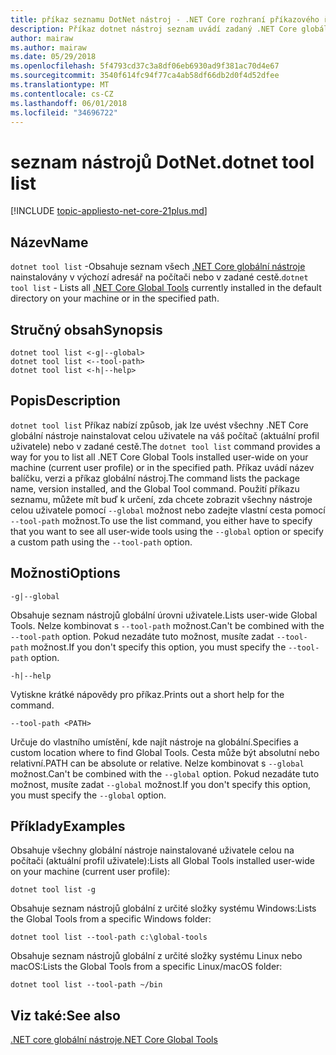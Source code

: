 ```yaml
---
title: příkaz seznamu DotNet nástroj - .NET Core rozhraní příkazového řádku
description: Příkaz dotnet nástroj seznam uvádí zadaný .NET Core globální nástroj z vašeho počítače.
author: mairaw
ms.author: mairaw
ms.date: 05/29/2018
ms.openlocfilehash: 5f4793cd37c3a8df06eb6930ad9f381ac70d4e67
ms.sourcegitcommit: 3540f614fc94f77ca4ab58df66db2d0f4d52dfee
ms.translationtype: MT
ms.contentlocale: cs-CZ
ms.lasthandoff: 06/01/2018
ms.locfileid: "34696722"
---
```

# <a name="dotnet-tool-list"></a><span data-ttu-id="404d2-103">seznam nástrojů DotNet.</span><span class="sxs-lookup"><span data-stu-id="404d2-103">dotnet tool list</span></span>

[!INCLUDE [topic-appliesto-net-core-21plus.md](../../../includes/topic-appliesto-net-core-21plus.md)]

## <a name="name"></a><span data-ttu-id="404d2-104">Název</span><span class="sxs-lookup"><span data-stu-id="404d2-104">Name</span></span>

<span data-ttu-id="404d2-105">`dotnet tool list` -Obsahuje seznam všech [.NET Core globální nástroje](global-tools.md) nainstalovány v výchozí adresář na počítači nebo v zadané cestě.</span><span class="sxs-lookup"><span data-stu-id="404d2-105">`dotnet tool list` - Lists all [.NET Core Global Tools](global-tools.md) currently installed in the default directory on your machine or in the specified path.</span></span>

## <a name="synopsis"></a><span data-ttu-id="404d2-106">Stručný obsah</span><span class="sxs-lookup"><span data-stu-id="404d2-106">Synopsis</span></span>

```
dotnet tool list <-g|--global>
dotnet tool list <--tool-path>
dotnet tool list <-h|--help>
```

## <a name="description"></a><span data-ttu-id="404d2-107">Popis</span><span class="sxs-lookup"><span data-stu-id="404d2-107">Description</span></span>

<span data-ttu-id="404d2-108">`dotnet tool list` Příkaz nabízí způsob, jak lze uvést všechny .NET Core globální nástroje nainstalovat celou uživatele na váš počítač (aktuální profil uživatele) nebo v zadané cestě.</span><span class="sxs-lookup"><span data-stu-id="404d2-108">The `dotnet tool list` command provides a way for you to list all .NET Core Global Tools installed user-wide on your machine (current user profile) or in the specified path.</span></span> <span data-ttu-id="404d2-109">Příkaz uvádí název balíčku, verzi a příkaz globální nástroj.</span><span class="sxs-lookup"><span data-stu-id="404d2-109">The command lists the package name, version installed, and the Global Tool command.</span></span> <span data-ttu-id="404d2-110">Použití příkazu seznamu, můžete mít buď k určení, zda chcete zobrazit všechny nástroje celou uživatele pomocí `--global` možnost nebo zadejte vlastní cesta pomocí `--tool-path` možnost.</span><span class="sxs-lookup"><span data-stu-id="404d2-110">To use the list command, you either have to specify that you want to see all user-wide tools using the `--global` option or specify a custom path using the `--tool-path` option.</span></span>

## <a name="options"></a><span data-ttu-id="404d2-111">Možnosti</span><span class="sxs-lookup"><span data-stu-id="404d2-111">Options</span></span>

`-g|--global`

<span data-ttu-id="404d2-112">Obsahuje seznam nástrojů globální úrovni uživatele.</span><span class="sxs-lookup"><span data-stu-id="404d2-112">Lists user-wide Global Tools.</span></span> <span data-ttu-id="404d2-113">Nelze kombinovat s `--tool-path` možnost.</span><span class="sxs-lookup"><span data-stu-id="404d2-113">Can't be combined with the `--tool-path` option.</span></span> <span data-ttu-id="404d2-114">Pokud nezadáte tuto možnost, musíte zadat `--tool-path` možnost.</span><span class="sxs-lookup"><span data-stu-id="404d2-114">If you don't specify this option, you must specify the `--tool-path` option.</span></span>

`-h|--help`

<span data-ttu-id="404d2-115">Vytiskne krátké nápovědy pro příkaz.</span><span class="sxs-lookup"><span data-stu-id="404d2-115">Prints out a short help for the command.</span></span>

`--tool-path <PATH>`

<span data-ttu-id="404d2-116">Určuje do vlastního umístění, kde najít nástroje na globální.</span><span class="sxs-lookup"><span data-stu-id="404d2-116">Specifies a custom location where to find Global Tools.</span></span> <span data-ttu-id="404d2-117">Cesta může být absolutní nebo relativní.</span><span class="sxs-lookup"><span data-stu-id="404d2-117">PATH can be absolute or relative.</span></span> <span data-ttu-id="404d2-118">Nelze kombinovat s `--global` možnost.</span><span class="sxs-lookup"><span data-stu-id="404d2-118">Can't be combined with the `--global` option.</span></span> <span data-ttu-id="404d2-119">Pokud nezadáte tuto možnost, musíte zadat `--global` možnost.</span><span class="sxs-lookup"><span data-stu-id="404d2-119">If you don't specify this option, you must specify the `--global` option.</span></span>

## <a name="examples"></a><span data-ttu-id="404d2-120">Příklady</span><span class="sxs-lookup"><span data-stu-id="404d2-120">Examples</span></span>

<span data-ttu-id="404d2-121">Obsahuje všechny globální nástroje nainstalované uživatele celou na počítači (aktuální profil uživatele):</span><span class="sxs-lookup"><span data-stu-id="404d2-121">Lists all Global Tools installed user-wide on your machine (current user profile):</span></span>

`dotnet tool list -g`

<span data-ttu-id="404d2-122">Obsahuje seznam nástrojů globální z určité složky systému Windows:</span><span class="sxs-lookup"><span data-stu-id="404d2-122">Lists the Global Tools from a specific Windows folder:</span></span>

`dotnet tool list --tool-path c:\global-tools`

<span data-ttu-id="404d2-123">Obsahuje seznam nástrojů globální z určité složky systému Linux nebo macOS:</span><span class="sxs-lookup"><span data-stu-id="404d2-123">Lists the Global Tools from a specific Linux/macOS folder:</span></span>

`dotnet tool list --tool-path ~/bin`

## <a name="see-also"></a><span data-ttu-id="404d2-124">Viz také:</span><span class="sxs-lookup"><span data-stu-id="404d2-124">See also</span></span>

[<span data-ttu-id="404d2-125">.NET core globální nástroje</span><span class="sxs-lookup"><span data-stu-id="404d2-125">.NET Core Global Tools</span></span>](global-tools.md)